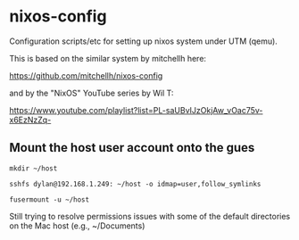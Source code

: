 # nixos-config

Configuration scripts/etc for setting up nixos system under UTM (qemu).

This is based on the similar system by mitchellh here:

https://github.com/mitchellh/nixos-config

and by the "NixOS" YouTube series by Wil T:

https://www.youtube.com/playlist?list=PL-saUBvIJzOkjAw_vOac75v-x6EzNzZq-

## Mount the host user account onto the gues

`mkdir ~/host`

`sshfs dylan@192.168.1.249: ~/host -o idmap=user,follow_symlinks`

`fusermount -u ~/host`

Still trying to resolve permissions issues with some of the default directories on the Mac host (e.g., ~/Documents)
